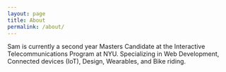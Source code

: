 ```yaml
---
layout: page
title: About
permalink: /about/
---
```


Sam is currently a second year Masters Candidate at the Interactive Telecommunications Program at NYU. Specializing in Web Development, Connected devices (IoT), Design, Wearables, and Bike riding.
